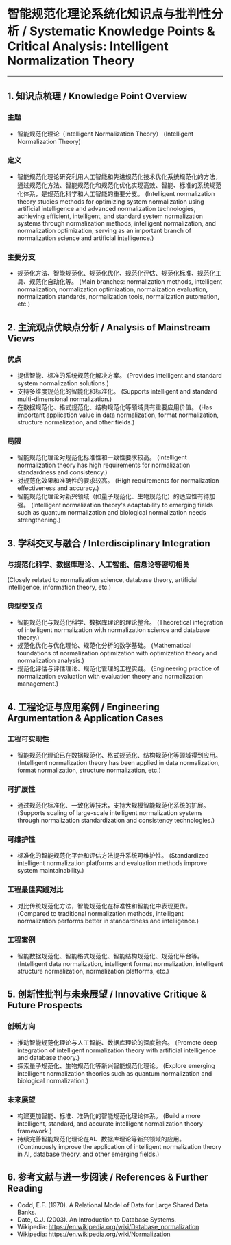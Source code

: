 # 智能规范化理论系统化知识点与批判性分析 / Systematic Knowledge Points & Critical Analysis: Intelligent Normalization Theory

---

## 1. 知识点梳理 / Knowledge Point Overview

### 主题

- 智能规范化理论（Intelligent Normalization Theory）
  (Intelligent Normalization Theory)

### 定义

- 智能规范化理论研究利用人工智能和先进规范化技术优化系统规范化的方法，通过规范化方法、智能规范化和规范化优化实现高效、智能、标准的系统规范化体系，是规范化科学和人工智能的重要分支。
  (Intelligent normalization theory studies methods for optimizing system normalization using artificial intelligence and advanced normalization technologies, achieving efficient, intelligent, and standard system normalization systems through normalization methods, intelligent normalization, and normalization optimization, serving as an important branch of normalization science and artificial intelligence.)

### 主要分支

- 规范化方法、智能规范化、规范化优化、规范化评估、规范化标准、规范化工具、规范化自动化等。
  (Main branches: normalization methods, intelligent normalization, normalization optimization, normalization evaluation, normalization standards, normalization tools, normalization automation, etc.)

## 2. 主流观点优缺点分析 / Analysis of Mainstream Views

### 优点

- 提供智能、标准的系统规范化解决方案。
  (Provides intelligent and standard system normalization solutions.)
- 支持多维度规范化的智能化和标准化。
  (Supports intelligent and standard multi-dimensional normalization.)
- 在数据规范化、格式规范化、结构规范化等领域具有重要应用价值。
  (Has important application value in data normalization, format normalization, structure normalization, and other fields.)

### 局限

- 智能规范化理论对规范化标准性和一致性要求较高。
  (Intelligent normalization theory has high requirements for normalization standardness and consistency.)
- 对规范化效果和准确性的要求较高。
  (High requirements for normalization effectiveness and accuracy.)
- 智能规范化理论对新兴领域（如量子规范化、生物规范化）的适应性有待加强。
  (Intelligent normalization theory's adaptability to emerging fields such as quantum normalization and biological normalization needs strengthening.)

## 3. 学科交叉与融合 / Interdisciplinary Integration

### 与规范化科学、数据库理论、人工智能、信息论等密切相关

  (Closely related to normalization science, database theory, artificial intelligence, information theory, etc.)

### 典型交叉点

- 智能规范化与规范化科学、数据库理论的理论整合。
  (Theoretical integration of intelligent normalization with normalization science and database theory.)
- 规范化优化与优化理论、规范化分析的数学基础。
  (Mathematical foundations of normalization optimization with optimization theory and normalization analysis.)
- 规范化评估与评估理论、规范化管理的工程实践。
  (Engineering practice of normalization evaluation with evaluation theory and normalization management.)

## 4. 工程论证与应用案例 / Engineering Argumentation & Application Cases

### 工程可实现性

- 智能规范化理论已在数据规范化、格式规范化、结构规范化等领域得到应用。
  (Intelligent normalization theory has been applied in data normalization, format normalization, structure normalization, etc.)

### 可扩展性

- 通过规范化标准化、一致化等技术，支持大规模智能规范化系统的扩展。
  (Supports scaling of large-scale intelligent normalization systems through normalization standardization and consistency technologies.)

### 可维护性

- 标准化的智能规范化平台和评估方法提升系统可维护性。
  (Standardized intelligent normalization platforms and evaluation methods improve system maintainability.)

### 工程最佳实践对比

- 对比传统规范化方法，智能规范化在标准性和智能化中表现更优。
  (Compared to traditional normalization methods, intelligent normalization performs better in standardness and intelligence.)

### 工程案例

- 智能数据规范化、智能格式规范化、智能结构规范化、规范化平台等。
  (Intelligent data normalization, intelligent format normalization, intelligent structure normalization, normalization platforms, etc.)

## 5. 创新性批判与未来展望 / Innovative Critique & Future Prospects

### 创新方向

- 推动智能规范化理论与人工智能、数据库理论的深度融合。
  (Promote deep integration of intelligent normalization theory with artificial intelligence and database theory.)
- 探索量子规范化、生物规范化等新兴智能规范化理论。
  (Explore emerging intelligent normalization theories such as quantum normalization and biological normalization.)

### 未来展望

- 构建更加智能、标准、准确化的智能规范化理论体系。
  (Build a more intelligent, standard, and accurate intelligent normalization theory framework.)
- 持续完善智能规范化理论在AI、数据库理论等新兴领域的应用。
  (Continuously improve the application of intelligent normalization theory in AI, database theory, and other emerging fields.)

## 6. 参考文献与进一步阅读 / References & Further Reading

- Codd, E.F. (1970). A Relational Model of Data for Large Shared Data Banks.
- Date, C.J. (2003). An Introduction to Database Systems.
- Wikipedia: <https://en.wikipedia.org/wiki/Database_normalization>
- Wikipedia: <https://en.wikipedia.org/wiki/Normalization>
